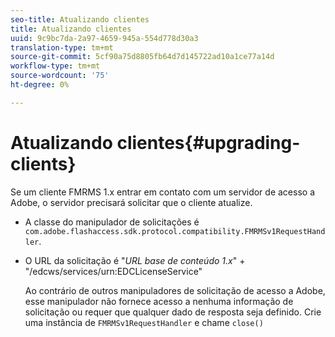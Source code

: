 ```yaml
---
seo-title: Atualizando clientes
title: Atualizando clientes
uuid: 9c9bc7da-2a97-4659-945a-554d778d30a3
translation-type: tm+mt
source-git-commit: 5cf90a75d8805fb64d7d145722ad10a1ce77a14d
workflow-type: tm+mt
source-wordcount: '75'
ht-degree: 0%

---
```



# Atualizando clientes{#upgrading-clients}

Se um cliente FMRMS 1.x entrar em contato com um servidor de acesso a Adobe, o servidor precisará solicitar que o cliente atualize.

* A classe do manipulador de solicitações é `com.adobe.flashaccess.sdk.protocol.compatibility.FMRMSv1RequestHandler`.
* O URL da solicitação é &quot;*URL base de conteúdo 1.x*&quot; + &quot;/edcws/services/urn:EDCLicenseService&quot;

   Ao contrário de outros manipuladores de solicitação de acesso a Adobe, esse manipulador não fornece acesso a nenhuma informação de solicitação ou requer que qualquer dado de resposta seja definido. Crie uma instância de `FMRMSv1RequestHandler` e chame `close()`